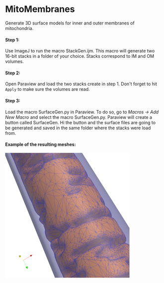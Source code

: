 # MitoMembranes

Generate 3D surface models for inner and outer membranes of mitochondria.

#### Step 1:

Use ImageJ to run the macro StackGen.ijm. This macro will generate two 16-bit stacks in a folder of your choice. Stacks correspond to IM and OM volumes.

#### Step 2:

Open Paraview and load the two stacks create in step 1. Don't forget to hit `Apply` to make sure the volumes are read.

#### Step 3:

Load the macro SurfaceGen.py in Paraview. To do so, go to *Macros -> Add New Macro* and select the macro SurfaceGen.py. Paraview will create a button called SurfaceGen. Hi the button and the surface files are going to be generated and saved in the same folder where the stacks were load from.

#### Example of the resulting meshes:

![Mitochondrial Membranes Model](model.png)
